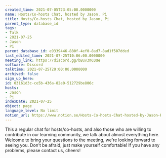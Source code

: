 ```yaml
---
created_time: 2021-07-05T23:05:00.0000000
name: Hosts/Co-hosts Chat, hosted by Jason, Pi
title: Hosts/Co-hosts Chat, hosted by Jason, Pi
parent_type: database_id
tags:
- Talk
- 2021-07-25
- Jason
- Pi
parent_database_id: e9339446-880f-4ef0-8ad7-8ad1f507dded
last_edited_time: 2021-07-25T10:06:00.0000000
meeting_link: https://discord.gg/bBuv3mCQQe
software: Discord
talktime: 2021-07-25T20:00:00.0000000
archived: false
sign_up_here: 
id: 03161d3c-ce5b-436a-82e0-512729be806c
hosts:
- Jason
- Pi
indexDate: 2021-07-25
object: page
language_level: No limit
notion_url: https://www.notion.so/Hosts-Co-hosts-Chat-hosted-by-Jason-Pi-03161d3cce5b436a82e0512729be806c
---
```







This a regular chat for hosts/co-hosts, and also those who are willing to contribute in our learning community, we talk about almost everything here. Welcome to bring your questions to the meeting, we're looking forward to seeing you. Don't be afraid, just make yourself comfortable!
If you have any problems, please contact us, cheers!





